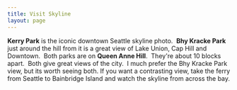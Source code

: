 ```yaml
---
title: Visit Skyline
layout: page
---
```

**Kerry Park** is the iconic downtown Seattle skyline photo.  **Bhy Kracke Park** just around the hill from it is a great view of Lake Union, Cap Hill and Downtown.  Both parks are on **Queen Anne Hill**.  They're about 10 blocks apart.  Both give great views of the city.  I much prefer the Bhy Kracke Park view, but its worth seeing both. If you want a contrasting view, take the ferry from Seattle to Bainbridge Island and watch the skyline from across the bay.